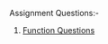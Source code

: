 Assignment Questions:-

1. [Function Questions](https://docs.google.com/document/d/1JyMFGtMGDfLri_3-Cyt5-q1-FZsIhctxLPfy692b0lo/edit?tab=t.0)
